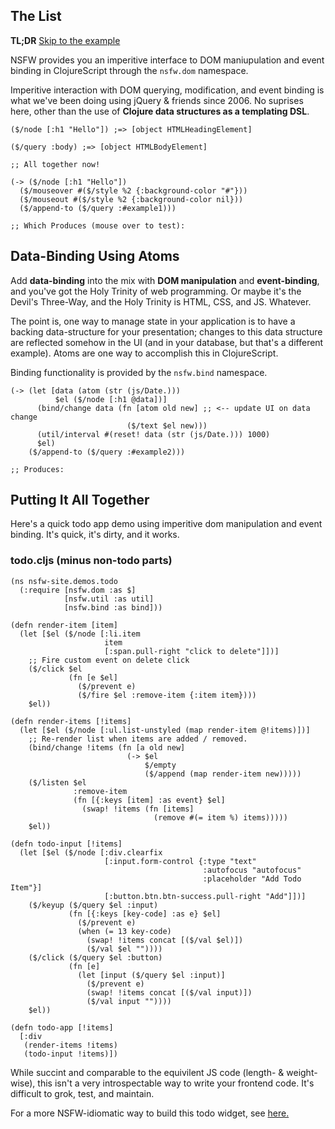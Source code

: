 ## The List

**TL;DR** <a href="#putting-it-together">Skip to the example</a>

NSFW provides you an imperitive interface to DOM maniupulation and
event binding in ClojureScript through the `nsfw.dom` namespace.

Imperitive interaction with DOM querying, modification, and event
binding is what we've been doing using jQuery & friends since 2006. No
suprises here, other than the use of **Clojure data structures as a
templating DSL**.


    ($/node [:h1 "Hello"]) ;=> [object HTMLHeadingElement]

    ($/query :body) ;=> [object HTMLBodyElement]

    ;; All together now!

    (-> ($/node [:h1 "Hello"])
      ($/mouseover #($/style %2 {:background-color "#"}))
      ($/mouseout #($/style %2 {:background-color nil}))
      ($/append-to ($/query :#example1)))

    ;; Which Produces (mouse over to test):

<div class="demo-example" id="the-list-example-1"></div>


## Data-Binding Using Atoms

Add **data-binding** into the mix with **DOM manipulation** and
**event-binding**, and you've got the Holy Trinity of web
programming. Or maybe it's the Devil's Three-Way, and the Holy Trinity
is HTML, CSS, and JS. Whatever.

The point is, one way to manage state in your application is to have a
backing data-structure for your presentation; changes to this data
structure are reflected somehow in the UI (and in your database, but
that's a different example). Atoms are one way to accomplish this in
ClojureScript.

Binding functionality is provided by the `nsfw.bind` namespace.

    (-> (let [data (atom (str (js/Date.)))
              $el ($/node [:h1 @data])]
          (bind/change data (fn [atom old new] ;; <-- update UI on data change
                              ($/text $el new)))
          (util/interval #(reset! data (str (js/Date.))) 1000)
          $el)
        ($/append-to ($/query :#example2)))

    ;; Produces:

<div class="demo-example" id="example2" style="text-align: center;"></div>


## <span id="putting-it-together">Putting It All Together</a>

Here's a quick todo app demo using imperitive dom manipulation and
event binding. It's quick, it's dirty, and it works.

<div id="todoapp" class="demo-example"></div>


### todo.cljs (minus non-todo parts)

    (ns nsfw-site.demos.todo
      (:require [nsfw.dom :as $]
                [nsfw.util :as util]
                [nsfw.bind :as bind]))

    (defn render-item [item]
      (let [$el ($/node [:li.item
                         item
                         [:span.pull-right "click to delete"]])]
        ;; Fire custom event on delete click
        ($/click $el
                 (fn [e $el]
                   ($/prevent e)
                   ($/fire $el :remove-item {:item item})))
        $el))

    (defn render-items [!items]
      (let [$el ($/node [:ul.list-unstyled (map render-item @!items)])]
        ;; Re-render list when items are added / removed.
        (bind/change !items (fn [a old new]
                              (-> $el
                                  $/empty
                                  ($/append (map render-item new)))))
        ($/listen $el
                  :remove-item
                  (fn [{:keys [item] :as event} $el]
                    (swap! !items (fn [items]
                                    (remove #(= item %) items)))))
        $el))

    (defn todo-input [!items]
      (let [$el ($/node [:div.clearfix
                         [:input.form-control {:type "text"
                                               :autofocus "autofocus"
                                               :placeholder "Add Todo Item"}]
                         [:button.btn.btn-success.pull-right "Add"]])]
        ($/keyup ($/query $el :input)
                 (fn [{:keys [key-code] :as e} $el]
                   ($/prevent e)
                   (when (= 13 key-code)
                     (swap! !items concat [($/val $el)])
                     ($/val $el ""))))
        ($/click ($/query $el :button)
                 (fn [e]
                   (let [input ($/query $el :input)]
                     ($/prevent e)
                     (swap! !items concat [($/val input)])
                     ($/val input ""))))
        $el))

    (defn todo-app [!items]
      [:div
       (render-items !items)
       (todo-input !items)])


While succint and comparable to the equivilent JS code (length- & weight-wise), this isn't a very introspectable way to write your frontend code. It's difficult to grok, test, and maintain.

For a more NSFW-idiomatic way to build this todo widget, see <a href="/demos/the-list-redux">here.</a>
